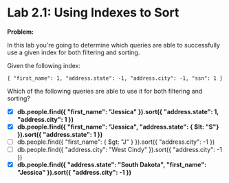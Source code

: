 # Lab 2.1: Using Indexes to Sort

**Problem:**

In this lab you're going to determine which queries are able to successfully use a given index for both filtering and sorting.

Given the following index:

```
{ "first_name": 1, "address.state": -1, "address.city": -1, "ssn": 1 }
```

Which of the following queries are able to use it for both filtering and sorting?

- [x] **db.people.find({ "first_name": "Jessica" }).sort({ "address.state": 1, "address.city": 1 })**
- [x] **db.people.find({ "first_name": "Jessica", "address.state": { $lt: "S"} }).sort({ "address.state": 1 })**
- [ ] db.people.find({ "first_name": { $gt: "J" } }).sort({ "address.city": -1 })
- [ ] db.people.find({ "address.city": "West Cindy" }).sort({ "address.city": -1 })
- [x] **db.people.find({ "address.state": "South Dakota", "first_name": "Jessica" }).sort({ "address.city": -1 })**
